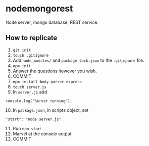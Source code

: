 # nodemongorest

Node server, mongo database, REST service.

## How to replicate

1. `git init`
2. `touch .gitignore`
3. Add `node_modules/` and `package-lock.json` to the `.gitignore` file.
4. `npm init`
5. Answer the questions however you wish.
6. COMMIT
7. `npm install body-parser express`
8. `touch server.js`
9. In `server.js` add
```
console.log('Server running');
```
10. In `package.json`, in scripts object, set
```
"start": "node server.js"
```
11. Run `npm start`
12. Marvel at the console output
13. COMMIT
